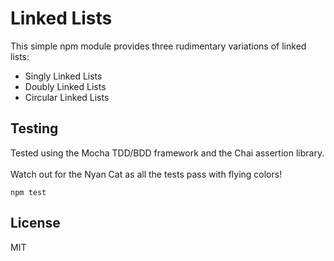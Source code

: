 # Linked Lists

This simple npm module provides three rudimentary variations of linked lists:

- Singly Linked Lists
- Doubly Linked Lists
- Circular Linked Lists

## Testing

Tested using the Mocha TDD/BDD framework and the Chai assertion library.<br/><br/>Watch out for the Nyan Cat as all the tests pass with flying colors!

`npm test`

## License

MIT
